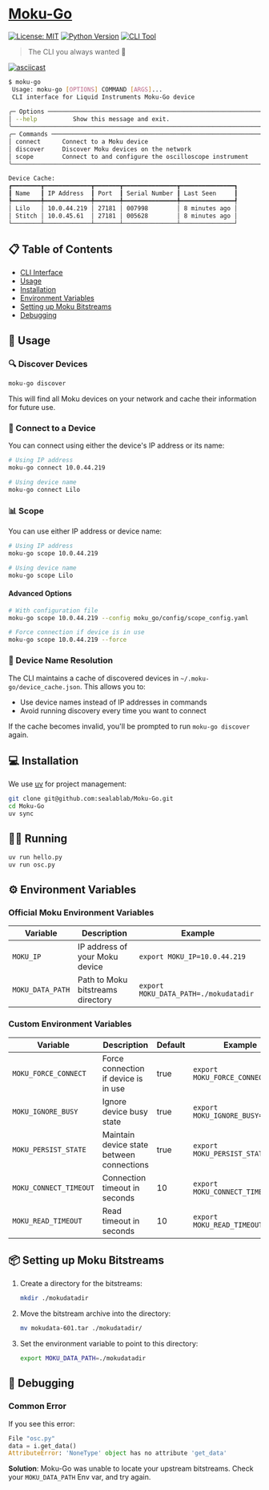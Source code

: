 # [Moku-Go](https://github.com/sealablab/Moku-Go)


[![License: MIT](https://img.shields.io/badge/License-MIT-yellow.svg)](https://opensource.org/licenses/MIT)
[![Python Version](https://img.shields.io/badge/python-3.8%2B-blue.svg)](https://www.python.org/downloads/)
[![CLI Tool](https://img.shields.io/badge/CLI-Tool-green.svg)](https://github.com/sealablab/Moku-Go)

> The CLI you always wanted 🚀

[![asciicast](https://asciinema.org/a/718877.svg?t=4)](https://asciinema.org/a/718877)

```bash
$ moku-go
 Usage: moku-go [OPTIONS] COMMAND [ARGS]...                                           
 CLI interface for Liquid Instruments Moku-Go device                                  
                                                                                      
╭─ Options ──────────────────────────────────────────────────────────────────────────╮
│ --help          Show this message and exit.                                        │
╰────────────────────────────────────────────────────────────────────────────────────╯
╭─ Commands ─────────────────────────────────────────────────────────────────────────╮
│ connect      Connect to a Moku device                                              │
│ discover     Discover Moku devices on the network                                  │
│ scope        Connect to and configure the oscilloscope instrument                  │
╰────────────────────────────────────────────────────────────────────────────────────╯

Device Cache:
┏━━━━━━━━┳━━━━━━━━━━━━━┳━━━━━━━┳━━━━━━━━━━━━━━━┳━━━━━━━━━━━━━━━┓
┃ Name   ┃ IP Address  ┃ Port  ┃ Serial Number ┃ Last Seen     ┃
┡━━━━━━━━╇━━━━━━━━━━━━━╇━━━━━━━╇━━━━━━━━━━━━━━━╇━━━━━━━━━━━━━━━┩
│ Lilo   │ 10.0.44.219 │ 27181 │ 007998        │ 8 minutes ago │
│ Stitch │ 10.0.45.61  │ 27181 │ 005628        │ 8 minutes ago │
└────────┴─────────────┴───────┴───────────────┴───────────────┘
```

## 📋 Table of Contents
- [CLI Interface](#cli-interface)
- [Usage](#usage)
- [Installation](#installation)
- [Environment Variables](#environment-variables)
- [Setting up Moku Bitstreams](#setting-up-moku-bitstreams)
- [Debugging](#debugging)


## 🚀 Usage

### 🔍 Discover Devices
```bash
moku-go discover
```
This will find all Moku devices on your network and cache their information for future use.

### 🔌 Connect to a Device
You can connect using either the device's IP address or its name:
```bash
# Using IP address
moku-go connect 10.0.44.219

# Using device name
moku-go connect Lilo
```

### 📊 Scope
You can use either IP address or device name:
```bash
# Using IP address
moku-go scope 10.0.44.219

# Using device name
moku-go scope Lilo
```

#### Advanced Options
```bash
# With configuration file
moku-go scope 10.0.44.219 --config moku_go/config/scope_config.yaml

# Force connection if device is in use
moku-go scope 10.0.44.219 --force
```

### 💾 Device Name Resolution
The CLI maintains a cache of discovered devices in `~/.moku-go/device_cache.json`. This allows you to:
- Use device names instead of IP addresses in commands
- Avoid running discovery every time you want to connect

If the cache becomes invalid, you'll be prompted to run `moku-go discover` again.

## 💻 Installation
We use [uv](https://docs.astral.sh/uv/) for project management:
```bash
git clone git@github.com:sealablab/Moku-Go.git
cd Moku-Go
uv sync
```

## 🏃‍♂️ Running
```bash
uv run hello.py
uv run osc.py
```

## ⚙️ Environment Variables

### Official Moku Environment Variables

| Variable | Description | Example |
|----------|-------------|---------|
| `MOKU_IP` | IP address of your Moku device | `export MOKU_IP=10.0.44.219` |
| `MOKU_DATA_PATH` | Path to Moku bitstreams directory | `export MOKU_DATA_PATH=./mokudatadir` |

### Custom Environment Variables

| Variable | Description | Default | Example |
|----------|-------------|---------|---------|
| `MOKU_FORCE_CONNECT` | Force connection if device is in use | true | `export MOKU_FORCE_CONNECT=true` |
| `MOKU_IGNORE_BUSY` | Ignore device busy state | true | `export MOKU_IGNORE_BUSY=true` |
| `MOKU_PERSIST_STATE` | Maintain device state between connections | true | `export MOKU_PERSIST_STATE=true` |
| `MOKU_CONNECT_TIMEOUT` | Connection timeout in seconds | 10 | `export MOKU_CONNECT_TIMEOUT=10` |
| `MOKU_READ_TIMEOUT` | Read timeout in seconds | 10 | `export MOKU_READ_TIMEOUT=10` |

## 📦 Setting up Moku Bitstreams

1. Create a directory for the bitstreams:
   ```bash
   mkdir ./mokudatadir
   ```

2. Move the bitstream archive into the directory:
   ```bash
   mv mokudata-601.tar ./mokudatadir/
   ```

3. Set the environment variable to point to this directory:
   ```bash
   export MOKU_DATA_PATH=./mokudatadir
   ```

## 🐛 Debugging

### Common Error
If you see this error:
```python
File "osc.py"
data = i.get_data()
AttributeError: 'NoneType' object has no attribute 'get_data'
```

**Solution**: Moku-Go was unable to locate your upstream bitstreams. 
Check your `MOKU_DATA_PATH` Env var, and try again.
